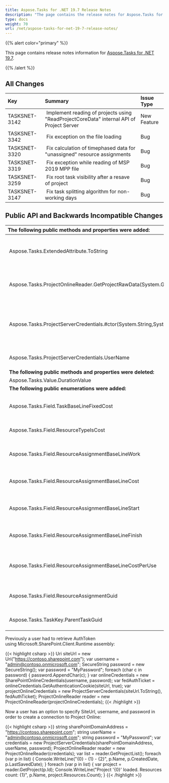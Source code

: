 ```yaml
---
title: Aspose.Tasks for .NET 19.7 Release Notes
description: "The page contains the release notes for Aspose.Tasks for .NET 19.7."
type: docs
weight: 70
url: /net/aspose-tasks-for-net-19-7-release-notes/
---
```


{{% alert color="primary" %}} 

This page contains release notes information for [Aspose.Tasks for .NET 19.7](https://downloads.aspose.com/tasks/net/new-releases/aspose.tasks-for-.net-19.7/).

{{% /alert %}}

## **All Changes**

|**Key**|**Summary**|**Issue Type**|
| :- | :- | :- |
|TASKSNET-3142 | Implement reading of projects using "ReadProjectCoreData" internal API of Project Server |New Feature|
|TASKSNET-3342 | Fix exception on the file loading |Bug |
|TASKSNET-3320 | Fix calculation of timephased data for "unassigned" resource assignments |Bug |
|TASKSNET-3319 | Fix exception while reading of MSP 2019 MPP file |Bug |
|TASKSNET-3259 | Fix root task visibility after a resave of project |Bug |
|TASKSNET-3147 | Fix task splitting algorithm for non-working days |Bug |
## **Public API and Backwards Incompatible Changes**

|**The following public methods and properties were added:** | **Description** |
| :- | :- |
| Aspose.Tasks.ExtendedAttribute.ToString | Returns short string representation of an extended attribute. |
| Aspose.Tasks.ProjectOnlineReader.GetProjectRawData(System.Guid) | Gets the project's binary data for troubleshooting purposes. |
| Aspose.Tasks.ProjectServerCredentials.#ctor(System.String,System.String,System.String) | Initializes a new instance of the <see cref="T:Aspose.Tasks.ProjectServerCredentials" /> class using URL of SharePoint site, user name and password. |
| Aspose.Tasks.ProjectServerCredentials.UserName | Gets the user name for SharePoint site |
| **The following public methods and properties were deleted:** | **Description** |
| Aspose.Tasks.Value.DurationValue |  |
| **The following public enumerations were added:** | **Description** |
| Aspose.Tasks.Field.TaskBaseLineFixedCost | Represents the Baseline Fixed Cost (Task) field. |
| Aspose.Tasks.Field.ResourceTypeIsCost | Represents the Type (Cost) field. |
| Aspose.Tasks.Field.ResourceAssignmentBaseLineWork | Represents the Baseline Work (Assignment) field. |
| Aspose.Tasks.Field.ResourceAssignmentBaseLineCost | Represents the Baseline Cost (Assignment) field. |
| Aspose.Tasks.Field.ResourceAssignmentBaseLineStart | Represents the Baseline Start (Assignment) field. |
| Aspose.Tasks.Field.ResourceAssignmentBaseLineFinish | Represents the Baseline Finish (Assignment) field. |
| Aspose.Tasks.Field.ResourceAssignmentBaseLineCostPerUse | Represents the Baseline Cost Per Use (Assignment) field. |
| Aspose.Tasks.Field.ResourceAssignmentGuid | Represents the Guid (Assignment) field. |
| Aspose.Tasks.TaskKey.ParentTaskGuid | Represents the ParentTaskGuid (Task) field. |
Previously a user had to retrieve AuthToken using Microsoft.SharePoint.Client.Runtime assembly:

{{< highlight csharp >}}
Uri siteUrl = new Uri("https://contoso.sharepoint.com");
var username = "admin@contoso.onmicrosoft.com";
SecureString password = new SecureString();
var password = "MyPassword";
foreach (char c in password)
{
    password.AppendChar(c);
}
var onlineCredentials = new SharePointOnlineCredentials(username, password);
var fedAuthTicket = onlineCredentials.GetAuthenticationCookie(siteUrl, true);
var projectOnlineCredentials = new ProjectServerCredentials(siteUrl.ToString(), fedAuthTicket);
ProjectOnlineReader reader = new ProjectOnlineReader(projectOnlineCredentials);
{{< /highlight >}}

Now a user has an option to specify SiteUrl, username, and password in order to create a connection to Project Online:

{{< highlight csharp >}}
string sharePointDomainAddress = "https://contoso.sharepoint.com";
string userName = "admin@contoso.onmicrosoft.com";
string password = "MyPassword";
var credentials = new ProjectServerCredentials(sharePointDomainAddress, userName, password);
ProjectOnlineReader reader = new ProjectOnlineReader(credentials);
var list = reader.GetProjectList();
foreach (var p in list)
{
    Console.WriteLine("{0} - {1} - {2}", p.Name, p.CreatedDate, p.LastSavedDate);
}
foreach (var p in list)
{
    var project = reader.GetProject(p.Id);
    Console.WriteLine("Project '{0}' loaded. Resources count: {1}", 
        p.Name, 
        project.Resources.Count);
}
{{< /highlight >}}
